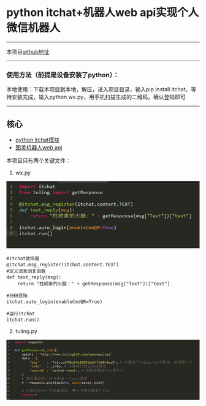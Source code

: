 # python itchat+机器人web api实现个人微信机器人

------
本项目[github地址][1]

------
### 使用方法（前提是设备安装了python）：

本地使用：下载本项目到本地，解压，进入项目目录，输入pip install itchat，等待安装完成，输入python wx.py，用手机扫描生成的二维码，确认登陆即可

------

## 核心

 - [python itchat模块][2]
 - [图灵机器人web api][3]

本项目只有两个关键文件：

 1. wx.py

![源自wx.py][4]

```
#itchat装饰器
@itchat.msg_register(itchat.content.TEXT)
#定义消息回复函数
def text_reply(msg):
    return "柱明家的火腿：" + getResponse(msg["Text"])["text"]
```

```
#扫码登陆
itchat.auto_login(enableCmdQR=True)
```

```
#运行itchat
itchat.run()
```
 2. tuling.py

![源自tuling.py][5]




  [1]: https://github.com/15331094/wx-robot
  [2]: https://itchat.readthedocs.io/zh/latest/
  [3]: http://www.tuling123.com/help/h_cent_webapi.jhtml?nav=doc
  [4]: https://github.com/15331094/wx-robot/blob/master/screenshots/wx.png?raw=true
  [5]: https://github.com/15331094/wx-robot/blob/master/screenshots/tuling.png?raw=true
